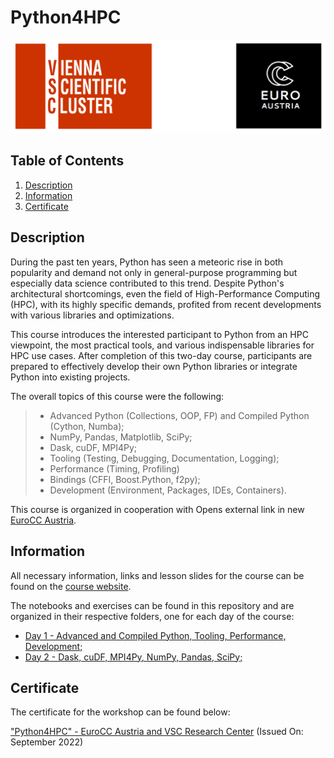 # Python4HPC

![Course](images/banner.png)

## Table of Contents
1. [Description](#description)
2. [Information](#information)
3. [Certificate](#certificate)

<a name="descripton"></a>
## Description

During the past ten years, Python has seen a meteoric rise in both popularity and demand not only in general-purpose programming but especially data science contributed to this trend. Despite Python's architectural shortcomings, even the field of High-Performance Computing (HPC), with its highly specific demands, profited from recent developments with various libraries and optimizations.

This course introduces the interested participant to Python from an HPC viewpoint, the most practical tools, and various indispensable libraries for HPC use cases. After completion of this two-day course, participants are prepared to effectively develop their own Python libraries or integrate Python into existing projects.

The overall topics of this course were the following:
> - Advanced Python (Collections, OOP, FP) and Compiled Python (Cython, Numba);
> - NumPy, Pandas, Matplotlib, SciPy;
> - Dask, cuDF, MPI4Py;
> - Tooling (Testing, Debugging, Documentation, Logging);
> - Performance (Timing, Profiling)
> - Bindings (CFFI, Boost.Python, f2py);
> - Development (Environment, Packages, IDEs, Containers).

This course is organized in cooperation with Opens external link in new [EuroCC Austria](https://eurocc-austria.at/).

<a name="information"></a>
## Information

All necessary information, links and lesson slides for the course can be found on the [course website](https://vsc.ac.at/training/2022/Python4HPC).

The notebooks and exercises can be found in this repository and are organized in their respective folders, one for each day of the course:
- [Day 1 - Advanced and Compiled Python, Tooling, Performance, Development;](https://github.com/HROlive/Python4HPC/tree/main/Day%201%20-%20Advanced%20and%20Compiled%20Python%2C%20Tooling%2C%20Performance%2C%20Development)
- [Day 2 - Dask, cuDF, MPI4Py, NumPy, Pandas, SciPy;](https://github.com/HROlive/Python4HPC/tree/main/Day%202%20-%20Dask%2C%20cuDF%2C%20MPI4Py%2C%20NumPy%2C%20Pandas%2C%20SciPy)

<a name="certificate"></a>
## Certificate

The certificate for the workshop can be found below:

["Python4HPC" - EuroCC Austria and VSC Research Center](https://github.com/HROlive/Python4HPC/blob/main/images/Python4HPC-2022-Aug_Certificate_Oliveira.pdf) (Issued On: September 2022)
